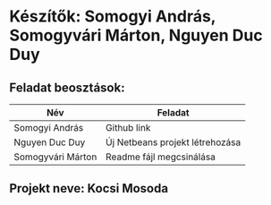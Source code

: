 # Készítők: Somogyi András, Somogyvári Márton, Nguyen Duc Duy

## Feladat beosztások:
|Név|Feladat|
|------|------|
| Somogyi András| Github link|
| Nguyen Duc Duy |Új Netbeans projekt létrehozása|
| Somogyvári Márton| Readme fájl megcsinálása|

## Projekt neve: Kocsi Mosoda
